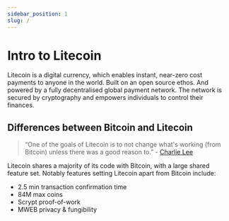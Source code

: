 ```yaml
---
sidebar_position: 1
slug: /
---
```


# Intro to Litecoin

Litecoin is a digital currency, which enables instant, near-zero cost payments to anyone in the world. Built on an open source ethos. And powered by a fully decentralised global payment network. The network is secured by cryptography and empowers individuals to control their finances.

## Differences between Bitcoin and Litecoin

> “One of the goals of Litecoin is to not change what's working (from Bitcoin) unless there was a good reason to.” - [Charlie Lee](https://bitcointalk.org/index.php?topic=47417.msg564460#msg564460)


Litecoin shares a majority of its code with Bitcoin, with a large shared feature set. Notably features setting Litecoin apart from Bitcoin include:
- 2.5 min transaction confirmation time
- 84M max coins
- Scrypt proof-of-work
- MWEB privacy & fungibility
